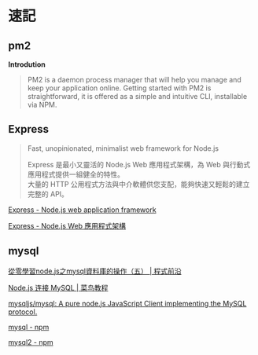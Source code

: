 # 速記

## pm2

**Introdution**

> PM2 is a daemon process manager that will help you manage and keep your application online. Getting started with PM2 is straightforward, it is offered as a simple and intuitive CLI, installable via NPM.

## Express

> Fast, unopinionated, minimalist web framework for Node.js
>
> Express 是最小又靈活的 Node.js Web 應用程式架構，為 Web 與行動式應用程式提供一組健全的特性。  
> 大量的 HTTP 公用程式方法與中介軟體供您支配，能夠快速又輕鬆的建立完整的 API。

[Express - Node.js web application framework](https://expressjs.com/)

[Express - Node.js Web 應用程式架構](https://expressjs.com/zh-tw/)

## mysql

[從零學習node.js之mysql資料庫的操作（五） \| 程式前沿](https://codertw.com/前端開發/245406/)

[Node.js 连接 MySQL \| 菜鸟教程](https://www.runoob.com/nodejs/nodejs-mysql.html)

[mysqljs/mysql: A pure node.js JavaScript Client implementing the MySQL protocol.](https://github.com/mysqljs/mysql)

[mysql - npm](https://www.npmjs.com/package/mysql)

[mysql2 - npm](https://www.npmjs.com/package/mysql2)

